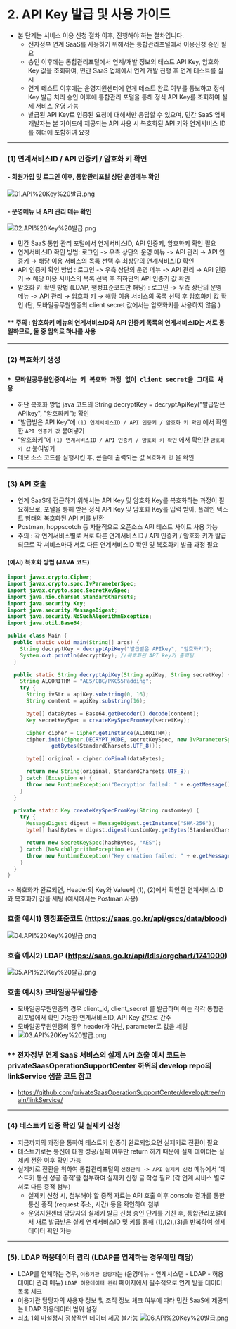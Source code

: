 # 2. API Key 발급 및 사용 가이드
- 본 단계는 서비스 이용 신청 절차 이후, 진행해야 하는 절차입니다.
  - 전자정부 연계 SaaS를 사용하기 위해서는 통합관리포털에서 이용신청 승인 필요
  - 승인 이후에는 통합관리포털에서 연계/개발 정보의 테스트 API Key, 암호화 Key 값을 조회하여, 민간 SaaS 업체에서 연계 개발 진행 후 연계 테스트를 실시
  - 연계 테스트 이후에는 운영지원센터에 연계 테스트 완료 여부를 통보하고 정식 Key 발급 처리 승인 이후에 통합관리 포털을 통해 정식 API Key를 조회하여 실제 서비스 운영 가능
  - 발급된 API Key로 인증된 요청에 대해서만 응답할 수 있으며, 민간 SaaS 업체 개발자는 본 가이드에 제공되는 API 사용 시 복호화된 API 키와 연계서비스 ID를 헤더에 포함하여 요청
---
### (1) 연계서비스ID / API 인증키 / 암호화 키 확인


#### - 회원가입 및 로그인 이후, 통합관리포털 상단 운영메뉴 확인
![01.API%20Key%20발급.png](image/API%20Key%20발급관련/01.API%20Key%20발급.png)
#### - 운영메뉴 내 API 관리 메뉴 확인
![02.API%20Key%20발급.png](image/API%20Key%20발급관련/02.API%20Key%20발급.png)

- 민간 SaaS 통합 관리 포털에서 연계서비스ID, API 인증키, 암호화키 확인 필요
- 연계서비스ID 확인 방법: 로그인 -> 우측 상단의 운영 메뉴 -> API 관리 → API 인증키 → 해당 이용 서비스의 목록 선택 후 최상단의 연계서비스ID 확인
- API 인증키 확인 방법  : 로그인 -> 우측 상단의 운영 메뉴 -> API 관리 → API 인증키 → 해당 이용 서비스의 목록 선택 후 최하단의 API 인증키 값 확인
- 암호화 키 확인 방법 (LDAP, 행정표준코드만 해당) : 로그인 -> 우측 상단의 운영 메뉴 -> API 관리 → 암호화 키 → 해당 이용 서비스의 목록 선택 후 암호화키 값 확인 (단, 모바일공무원인증의 client secret 값에서는 암호화키를 사용하지 않음.)
#### ** 주의 : 암호화키 메뉴의 연계서비스ID와 API 인증키 목록의 연계서비스ID는 서로 동일하므로, 둘 중 임의로 하나를 사용

---

### (2) 복호화키 생성 
### `* 모바일공무원인증에서는 키 복호화 과정 없이 client secret을 그대로 사용`
- 하단 복호화 방법 java 코드의 String decryptKey = decryptApiKey("발급받은 APIkey", "암호화키"); 확인
- “발급받은 API Key”에 `(1) 연계서비스ID / API 인증키 / 암호화 키 확인` 에서 확인한 `API 인증키 값` 붙여넣기
- “암호화키”에 `(1) 연계서비스ID / API 인증키 / 암호화 키 확인` 에서 확인한 `암호화키 값` 붙여넣기
- 데모 소스 코드를 실행시킨 후, 콘솔에 출력되는 값 `복호화키 값` 을 확인
---

### (3) API 호출
- 연계 SaaS에 접근하기 위해서는 API Key 및 암호화 Key를 복호화하는 과정이 필요하므로, 포털을 통해 받은 정식
  API Key 및 암호화 Key를 입력 받아, 플레인 텍스트 형태의 복호화된 API 키를 반환
- Postman, hoppscotch 등 자율적으로 오픈소스 API 테스트 사이트 사용 가능
- 주의 : 각 연계서비스별로 서로 다른 연계서비스ID / API 인증키 / 암호화 키가 발급되므로 각 서비스마다 서로 다른 연계서비스ID 확인 및 복호화키 발급 과정 필요

#### (예시) 복호화 방법 (JAVA 코드)
```java
import javax.crypto.Cipher;
import javax.crypto.spec.IvParameterSpec;
import javax.crypto.spec.SecretKeySpec;
import java.nio.charset.StandardCharsets;
import java.security.Key;
import java.security.MessageDigest;
import java.security.NoSuchAlgorithmException;
import java.util.Base64;

public class Main {
  public static void main(String[] args) {
    String decryptKey = decryptApiKey("발급받은 APIkey", "암호화키");
    System.out.println(decryptKey); //복호화된 API key가 출력됨.
  }

  public static String decryptApiKey(String apiKey, String secretKey) {
    String ALGORITHM = "AES/CBC/PKCS5Padding";
    try {
      String ivStr = apiKey.substring(0, 16);
      String content = apiKey.substring(16);

      byte[] dataBytes = Base64.getDecoder().decode(content);
      Key secretKeySpec = createKeySpecFromKey(secretKey);

      Cipher cipher = Cipher.getInstance(ALGORITHM);
      cipher.init(Cipher.DECRYPT_MODE, secretKeySpec, new IvParameterSpec(ivStr.
              getBytes(StandardCharsets.UTF_8)));

      byte[] original = cipher.doFinal(dataBytes);

      return new String(original, StandardCharsets.UTF_8);
    } catch (Exception e) {
      throw new RuntimeException("Decryption failed: " + e.getMessage(), e);
    }
  }

  private static Key createKeySpecFromKey(String customKey) {
    try {
      MessageDigest digest = MessageDigest.getInstance("SHA-256");
      byte[] hashBytes = digest.digest(customKey.getBytes(StandardCharsets.UTF_8));

      return new SecretKeySpec(hashBytes, "AES");
    } catch (NoSuchAlgorithmException e) {
      throw new RuntimeException("Key creation failed: " + e.getMessage(), e);
    }
  }
}
```

-> 복호화가 완료되면, Header의 Key와 Value에 (1), (2)에서 확인한 연계서비스 ID와 복호화키 값을 세팅 (예시에서는 Postman 사용)
### 호출 예시1) 행정표준코드 (https://saas.go.kr/api/gscs/data/blood)
![04.API%20Key%20발급.png](image/API%20Key%20발급관련/04.API%20Key%20발급.png)
### 호출 예시2) LDAP (https://saas.go.kr/api/ldls/orgchart/1741000)
![05.API%20Key%20발급.png](image/API%20Key%20발급관련/05.API%20Key%20발급.png)
### 호출 예시3) 모바일공무원인증
- 모바일공무원인증의 경우 client_id, client_secret 를 발급하며 이는 각각 통합관리포털에서 확인 가능한 연계서비스ID, API Key 값으로 간주
- 모바일공무원인증의 경우 header가 아닌, parameter로 값을 세팅
- ![03.API%20Key%20발급.png](image/API%20Key%20발급관련/03.API%20Key%20발급.png)
### ** 전자정부 연계 SaaS 서비스의 실제 API 호출 예시 코드는 privateSaasOperationSupportCenter 하위의 develop repo의 linkService 샘플 코드 참고
- https://github.com/privateSaasOperationSupportCenter/develop/tree/main/linkService/

---
### (4) 테스트키 인증 확인 및 실제키 신청
- 지금까지의 과정을 통하여 테스트키 인증이 완료되었으면 실제키로 전환이 필요
- 테스트키로는 통신에 대한 성공/실패 여부만 return 하기 때문에 실제 데이터는 실제키 전환 이후 확인 가능
- 실제키로 전환을 위하여 통합관리포털의 `신청관리 -> API 실제키 신청` 메뉴에서 ‘테스트키 통신 성공 증적’을 첨부하여 실제키 신청 글 작성 필요 (각 연계 서비스 별로 서로 다른 증적 첨부)
  - 실제키 신청 시, 첨부해야 할 증적 자료는 API 호출 이후 console 결과를 통한 통신 증적 (request 주소, 시간) 등을 확인하여 첨부
  - 운영지원센터 담당자의 실제키 발급 신청 승인 단계를 거친 후, 통합관리포털에서 새로 발급받은 실제 연계서비스ID 및 키를 통해 (1),(2),(3)을 반복하여 실제 데이터 확인 가능

---
### (5). LDAP 허용데이터 관리 (LDAP를 연계하는 경우에만 해당)
- LDAP를 연계하는 경우, `이용기관 담당자`는 (운영메뉴 - 연계시스템 - LDAP - 허용데이터 관리 메뉴) `LDAP 허용데이터 관리` 페이지에서 필수적으로 연계 받을 데이터 목록 체크 
- 이용기관 담당자의 사용자 정보 및 조직 정보 체크 여부에 따라 민간 SaaS에 제공되는 LDAP 허용데이터 범위 설정 
- 최초 1회 미설정시 정상적인 데이터 제공 불가능
  ![06.API%20Key%20발급.png](image/API%20Key%20발급관련/06.API%20Key%20발급.png)